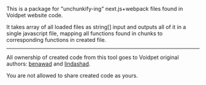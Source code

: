 This is a package for "unchunkify-ing" next.js+webpack files found in Voidpet website code.

It takes array of all loaded files as string[] input and outputs all of it in a single javascript file, mapping all functions found in chunks to corresponding functions in created file.

___

All ownership of created code from this tool goes to Voidpet original authors: [benawad](https://github.com/benawad) and [lindashad](https://www.tiktok.com/@lindashad).

You are not allowed to share created code as yours.